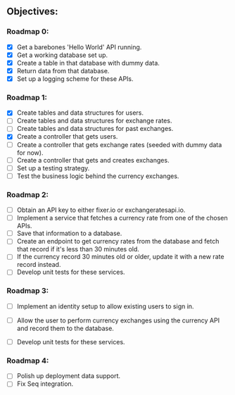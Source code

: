 ## Objectives:

### Roadmap 0:

* [x] Get a barebones 'Hello World' API running.
* [x] Get a working database set up.
* [x] Create a table in that database with dummy data.
* [x] Return data from that database.
* [x] Set up a logging scheme for these APIs.

### Roadmap 1:

* [x] Create tables and data structures for users.
* [ ] Create tables and data structures for exchange rates.
* [ ] Create tables and data structures for past exchanges.
* [x] Create a controller that gets users.
* [ ] Create a controller that gets exchange rates (seeded with dummy data for now).
* [ ] Create a controller that gets and creates exchanges.
* [ ] Set up a testing strategy.
* [ ] Test the business logic behind the currency exchanges.

### Roadmap 2:

* [ ] Obtain an API key to either fixer.io or exchangeratesapi.io.
* [ ] Implement a service that fetches a currency rate from one of the chosen APIs.
* [ ] Save that information to a database.
* [ ] Create an endpoint to get currency rates from the database and fetch that record if it's less than 30 minutes old.
* [ ] If the currency record 30 minutes old or older, update it with a new rate record instead.
* [ ] Develop unit tests for these services.

### Roadmap 3:

* [ ] Implement an identity setup to allow existing users to sign in.
* [ ] Allow the user to perform currency exchanges using the currency API and record them to the database.
* [ ] Develop unit tests for these services.


### Roadmap 4:

* [ ] Polish up deployment data support.
* [ ] Fix Seq integration.